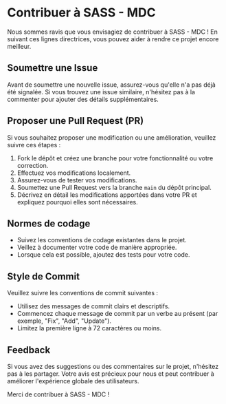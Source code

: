# Contribuer à SASS - MDC

Nous sommes ravis que vous envisagiez de contribuer à SASS - MDC ! En suivant ces lignes directrices, vous pouvez aider à rendre ce projet encore meilleur. 

## Soumettre une Issue

Avant de soumettre une nouvelle issue, assurez-vous qu'elle n'a pas déjà été signalée. Si vous trouvez une issue similaire, n'hésitez pas à la commenter pour ajouter des détails supplémentaires.

## Proposer une Pull Request (PR)

Si vous souhaitez proposer une modification ou une amélioration, veuillez suivre ces étapes :

1. Fork le dépôt et créez une branche pour votre fonctionnalité ou votre correction.
2. Effectuez vos modifications localement.
3. Assurez-vous de tester vos modifications.
4. Soumettez une Pull Request vers la branche `main` du dépôt principal.
5. Décrivez en détail les modifications apportées dans votre PR et expliquez pourquoi elles sont nécessaires.

## Normes de codage

- Suivez les conventions de codage existantes dans le projet.
- Veillez à documenter votre code de manière appropriée.
- Lorsque cela est possible, ajoutez des tests pour votre code.

## Style de Commit

Veuillez suivre les conventions de commit suivantes :

- Utilisez des messages de commit clairs et descriptifs.
- Commencez chaque message de commit par un verbe au présent (par exemple, "Fix", "Add", "Update").
- Limitez la première ligne à 72 caractères ou moins.

## Feedback

Si vous avez des suggestions ou des commentaires sur le projet, n'hésitez pas à les partager. Votre avis est précieux pour nous et peut contribuer à améliorer l'expérience globale des utilisateurs.

Merci de contribuer à SASS - MDC !


